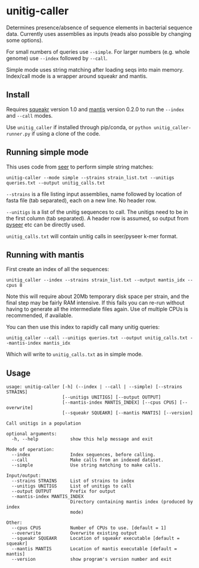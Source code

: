 # unitig-caller
Determines presence/absence of sequence elements in bacterial sequence
data. Currently uses assemblies as inputs (reads also possible by changing
some options).

For small numbers of queries use `--simple`. For larger numbers
(e.g. whole genome) use `--index` followed by `--call`.

Simple mode uses string matching after loading seqs into main memory.
Index/call mode is a wrapper around squeakr and mantis.

## Install
Requires [squeakr](https://github.com/splatlab/squeakr) version 1.0
and [mantis](https://github.com/splatlab/mantis) version 0.2.0 to run
the `--index` and `--call` modes.

Use `unitig_caller` if installed through pip/conda, or
`python unitig_caller-runner.py` if using a clone of the code.

## Running simple mode
This uses code from [seer](https://github.com/johnlees/seer) to perform
simple string matches:
```
unitig-caller --mode simple --strains strain_list.txt --unitigs queries.txt --output unitig_calls.txt
```

`--strains` is a file listing input assemblies, name followed by location
of fasta file (tab separated), each on a new line. No header row.

`--unitigs` is a list of the unitig sequences to call. The unitigs need
to be in the first column (tab separated). A header row is assumed, so
output from [pyseer](https://github.com/mgalardini/pyseer) etc can be directly used.

`unitig_calls.txt` will contain unitig calls in seer/pyseer k-mer format.

## Running with mantis
First create an index of all the sequences:
```
unitig_caller --index --strains strain_list.txt --output mantis_idx --cpus 8
```
Note this will require about 20Mb temporary disk space per strain, and the final step
may be fairly RAM intensive. If this fails you can re-run without having to
generate all the intermediate files again. Use of multiple CPUs is recommended, if available.

You can then use this index to rapidly call many unitig queries:
```
unitig_caller --call --unitigs queries.txt --output unitig_calls.txt --mantis-index mantis_idx
```
Which will write to `unitig_calls.txt` as in simple mode.

## Usage
```
usage: unitig-caller [-h] (--index | --call | --simple) [--strains STRAINS]
                     [--unitigs UNITIGS] [--output OUTPUT]
                     [--mantis-index MANTIS_INDEX] [--cpus CPUS] [--overwrite]
                     [--squeakr SQUEAKR] [--mantis MANTIS] [--version]

Call unitigs in a population

optional arguments:
  -h, --help            show this help message and exit

Mode of operation:
  --index               Index sequences, before calling.
  --call                Make calls from an indexed dataset.
  --simple              Use string matching to make calls.

Input/output:
  --strains STRAINS     List of strains to index
  --unitigs UNITIGS     List of unitigs to call
  --output OUTPUT       Prefix for output
  --mantis-index MANTIS_INDEX
                        Directory containing mantis index (produced by index
                        mode)

Other:
  --cpus CPUS           Number of CPUs to use. [default = 1]
  --overwrite           Overwrite existing output
  --squeakr SQUEAKR     Location of squeakr executable [default = squeakr]
  --mantis MANTIS       Location of mantis executable [default = mantis]
  --version             show program's version number and exit
```